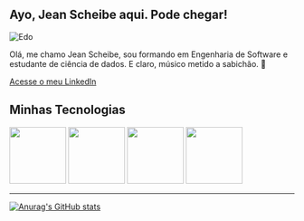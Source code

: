 ## Ayo, Jean Scheibe aqui. Pode chegar!

<!-- Para centralizar o título
<center><h2>Sejam bem-vindos ao meu mundo!</h2></center>
-->

![Edo](https://i.gifer.com/njA.gif)

<!-- Link dos emojis: https://gist.github.com/rxaviers/7360908 -->

Olá, me chamo Jean Scheibe, sou formando em Engenharia de Software e estudante de ciência de dados. E claro, músico metido a sabichão. :musical_note:

[Acesse o meu LinkedIn](https://www.linkedin.com/in/jean-scheibe-228b571a7/)

<!-- podemos utilizar o https://devicon.dev/ para acrescentar imagens. Essas imagens podem ter seu tamanho alterado apenas através de tags HTML -->

## Minhas Tecnologias

<img src='https://cdn.jsdelivr.net/gh/devicons/devicon@latest/icons/python/python-original.svg' width='100px' /> <img src="https://cdn.jsdelivr.net/gh/devicons/devicon@latest/icons/mysql/mysql-plain-wordmark.svg" width='100px' />
<img src="https://cdn.jsdelivr.net/gh/devicons/devicon@latest/icons/html5/html5-original-wordmark.svg" width='100px' />
<img src="https://cdn.jsdelivr.net/gh/devicons/devicon@latest/icons/css3/css3-original-wordmark.svg" width='100px' />

---

<!--
|cursos|certificados|
|------|------------|
|Título|[certificado](Link)
-->
<!-- https://github.com/anuraghazra/github-readme-stats -->

[![Anurag's GitHub stats](https://github-readme-stats.vercel.app/api?username=jeanscheibe)](https://github.com/anuraghazra/github-readme-stats)

